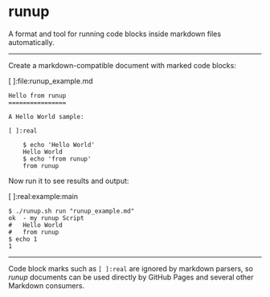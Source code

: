 runup
=====

A format and tool for running code blocks inside markdown files automatically.

---

Create a markdown-compatible document with marked code blocks:

[ ]:file:runup_example.md

~~~
Hello from runup
================

A Hello World sample:

[ ]:real

	$ echo 'Hello World'
	Hello World
	$ echo 'from runup'
	from runup
~~~

Now run it to see results and output:

[ ]:real:example:main

~~~
$ ./runup.sh run "runup_example.md"
ok	- my runup Script
#	Hello World
#	from runup
$ echo 1
1
~~~

---

Code block marks such as `[ ]:real` are ignored by markdown parsers, so
*runup* documents can be used directly by GitHub Pages and several other
Markdown consumers.
